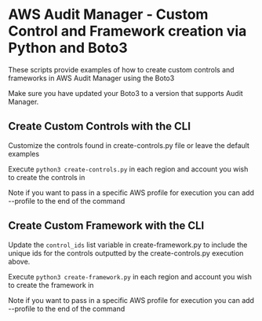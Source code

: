 # AWS Audit Manager - Custom Control and Framework creation via Python and Boto3
These scripts provide examples of how to create custom controls and frameworks in AWS Audit Manager using the Boto3

Make sure you have updated your Boto3 to a version that supports Audit Manager.

## Create Custom Controls with the CLI
Customize the controls found in create-controls.py file or leave the default examples

Execute `python3 create-controls.py` in each region and account you wish to create the controls in

Note if you want to pass in a specific AWS profile for execution you can add --profile to the end of the command

## Create Custom Framework with the CLI
Update the `control_ids` list variable in create-framework.py to include the unique ids for the controls outputted by the create-controls.py execution above.

Execute `python3 create-framework.py` in each region and account you wish to create the framework in

Note if you want to pass in a specific AWS profile for execution you can add --profile to the end of the command


